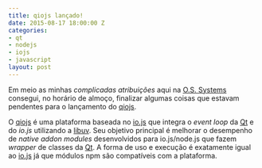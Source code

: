 ```yaml
---
title: qiojs lançado!
date: 2015-08-17 18:00:00 Z
categories:
- qt
- nodejs
- iojs
- javascript
layout: post
---
```


Em meio as minhas _complicadas atribuições_ aqui na [O.S. Systems](http://www.ossystems.com.br) consegui, no horário de almoço, finalizar algumas
coisas que estavam pendentes para o lançamento do [qiojs](https://github.com/gustavosbarreto/qiojs).

O [qiojs](https://github.com/gustavosbarreto/qiojs) é uma plataforma baseada no [io.js](https://www.iojs.org) que integra o _event loop_ da [Qt](http://www.qt.io/) e do _io.js_
utilizando a [libuv](http://libuv.org/). Seu objetivo principal é melhorar o desempenho de _native addon modules_ desenvolvidos
para io.js/node.js que fazem _wrapper_ de classes da [Qt](https://qt.io). A forma de uso e execução é exatamente igual ao [io.js](https://www.iojs.org) já que
módulos npm são compatíveis com a plataforma.

